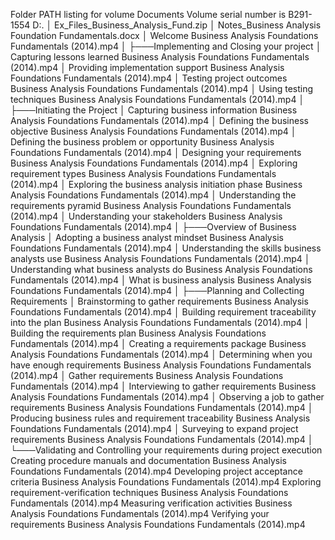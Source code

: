 Folder PATH listing for volume Documents
Volume serial number is B291-1554
D:.
│   Ex_Files_Business_Analysis_Fund.zip
│   Notes_Business Analysis Foundation Fundamentals.docx
│   Welcome Business Analysis Foundations Fundamentals (2014).mp4
│
├───Implementing and Closing your project
│       Capturing lessons learned Business Analysis Foundations Fundamentals (2014).mp4
│       Providing implementation support Business Analysis Foundations Fundamentals (2014).mp4
│       Testing project outcomes Business Analysis Foundations Fundamentals (2014).mp4
│       Using testing techniques Business Analysis Foundations Fundamentals (2014).mp4
│
├───Initiating the Project
│       Capturing business information Business Analysis Foundations Fundamentals (2014).mp4
│       Defining the business objective Business Analysis Foundations Fundamentals (2014).mp4
│       Defining the business problem or opportunity Business Analysis Foundations Fundamentals (2014).mp4
│       Designing your requirements Business Analysis Foundations Fundamentals (2014).mp4
│       Exploring requirement types Business Analysis Foundations Fundamentals (2014).mp4
│       Exploring the business analysis initiation phase Business Analysis Foundations Fundamentals (2014).mp4
│       Understanding the requirements pyramid Business Analysis Foundations Fundamentals (2014).mp4
│       Understanding your stakeholders Business Analysis Foundations Fundamentals (2014).mp4
│
├───Overview of Business Analysis
│       Adopting a business analyst mindset Business Analysis Foundations Fundamentals (2014).mp4
│       Understanding the skills business analysts use Business Analysis Foundations Fundamentals (2014).mp4
│       Understanding what business analysts do Business Analysis Foundations Fundamentals (2014).mp4
│       What is business analysis Business Analysis Foundations Fundamentals (2014).mp4
│
├───Planning and Collecting Requirements
│       Brainstorming to gather requirements Business Analysis Foundations Fundamentals (2014).mp4
│       Building requirement traceability into the plan Business Analysis Foundations Fundamentals (2014).mp4
│       Building the requirements plan Business Analysis Foundations Fundamentals (2014).mp4
│       Creating a requirements package Business Analysis Foundations Fundamentals (2014).mp4
│       Determining when you have enough requirements Business Analysis Foundations Fundamentals (2014).mp4
│       Gather requirements Business Analysis Foundations Fundamentals (2014).mp4
│       Interviewing to gather requirements Business Analysis Foundations Fundamentals (2014).mp4
│       Observing a job to gather requirements Business Analysis Foundations Fundamentals (2014).mp4
│       Producing business rules and requirement traceability Business Analysis Foundations Fundamentals (2014).mp4
│       Surveying to expand project requirements Business Analysis Foundations Fundamentals (2014).mp4
│
└───Validating and Controlling your requirements during project execution
        Creating procedure manuals and documentation Business Analysis Foundations Fundamentals (2014).mp4
        Developing project acceptance criteria Business Analysis Foundations Fundamentals (2014).mp4
        Exploring requirement-verification techniques Business Analysis Foundations Fundamentals (2014).mp4
        Measuring verification activities Business Analysis Foundations Fundamentals (2014).mp4
        Verifying your requirements Business Analysis Foundations Fundamentals (2014).mp4